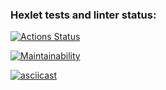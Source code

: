 ### Hexlet tests and linter status:
[![Actions Status](https://github.com/Lee-Soleil/python-project-49/actions/workflows/hexlet-check.yml/badge.svg)](https://github.com/Lee-Soleil/python-project-49/actions)

[![Maintainability](https://api.codeclimate.com/v1/badges/4d94a90f01e91e1148b3/maintainability)](https://codeclimate.com/github/Lee-Soleil/python-project-49/maintainability)

[![asciicast](https://asciinema.org/a/TORQIDd443qDVzbI0YYsFaE7j.svg)](https://asciinema.org/a/TORQIDd443qDVzbI0YYsFaE7j)
